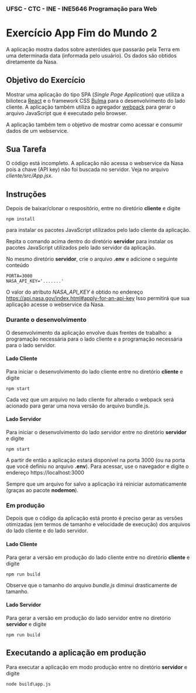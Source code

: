 ### UFSC - CTC - INE - INE5646 Programação para Web
# Exercício App Fim do Mundo 2

A aplicação mostra dados sobre asteróides que passarão pela Terra em uma determinada data (informada pelo usuário). Os dados são obtidos diretamente da Nasa.


## Objetivo do Exercício
Mostrar uma aplicação do tipo SPA (*Single Page Application*) que utiliza a bilioteca [React](https://reactjs.org/) e o framework CSS [Bulma](https://bulma.io/) para o desenvolvimento do lado cliente. A aplicação também utiliza o agregador [webpack](https://webpack.js.org/) para gerar o arquivo JavaScript que é executado pelo browser. 

A aplicação também tem o objetivo de mostrar como acessar e consumir dados de um webservice.

## Sua Tarefa
O código está incompleto. A aplicação não acessa o webservice da Nasa pois a chave (API key) não foi buscada no
servidor. Veja no arquivo *cliente/src/App.jsx*.

## Instruções
Depois de baixar/clonar o respositório, entre no diretório **cliente** e digite

`npm install`

para instalar os pacotes JavaScript utilizados pelo lado cliente da aplicação.

Repita o comando acima dentro do diretório **servidor** para instalar os pacotes JavaScript utilizados pelo lado servidor da aplicação.

No mesmo diretório **servidor**,  crie o arquivo **.env** e adicione o seguinte conteúdo

```
PORTA=3000
NASA_API_KEY='.......'
```
O valor do atributo *NASA_API_KEY* é obtido no endereço https://api.nasa.gov/index.html#apply-for-an-api-key Isso permitirá que sua aplicação acesse o webservice da Nasa.

### Durante o desenvolvimento
O desenvolvimento da aplicação envolve duas frentes de trabalho: a programação necessária para o lado cliente e a programação necessária para o lado servidor.

#### Lado Cliente
Para iniciar o desenvolvimento do lado cliente entre no diretório **cliente** e digite

`npm start`

Cada vez que um arquivo no lado cliente for alterado o webpack será acionado para gerar uma nova versão do arquivo bundle.js.

#### Lado Servidor
Para iniciar o desenvolvimento do lado servidor entre no diretório **servidor** e digite

`npm start`

A partir de então a aplicação estará disponível na porta 3000 (ou na porta que você definiu no arquivo **.env**). Para acessar, use o navegador e digite o endereço https://localhost:3000 

Sempre que um arquivo for salvo a aplicação irá reiniciar automaticamente (graças ao pacote **nodemon**).


### Em produção

Depois que o código da aplicação está pronto é preciso gerar as versões otimizadas (em termos de tamanho e velocidade de execução) dos arquivos do lado cliente e do lado servidor.

#### Lado Cliente

Para gerar a versão em produção do lado cliente entre no diretório **cliente** e digite

`npm run build`

Observe que o tamanho do arquivo *bundle.js* diminui drasticamente de tamanho.

#### Lado Servidor

Para gerar a versão em produção do lado servidor entre no diretório **servidor** e digite

`npm run build`

## Executando a aplicação em produção
Para executar a aplicação em modo produção entre no diretório **servidor** e digite

`node build\app.js`
